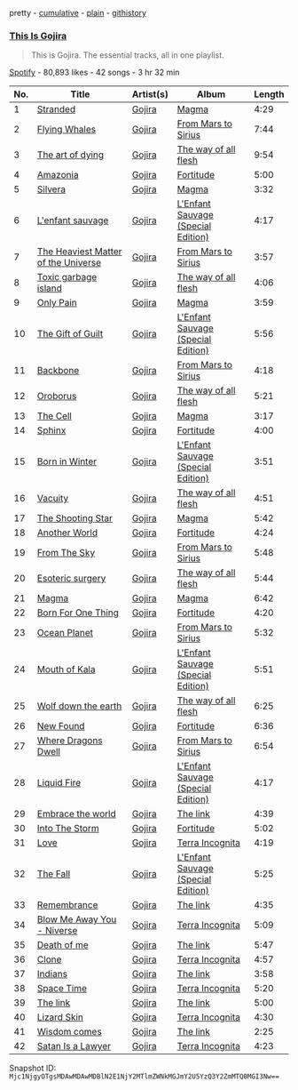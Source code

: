 pretty - [cumulative](/playlists/cumulative/37i9dQZF1DZ06evO0lb5gk.md) - [plain](/playlists/plain/37i9dQZF1DZ06evO0lb5gk) - [githistory](https://github.githistory.xyz/mackorone/spotify-playlist-archive/blob/main/playlists/plain/37i9dQZF1DZ06evO0lb5gk)

### [This Is Gojira](https://open.spotify.com/playlist/37i9dQZF1DZ06evO0lb5gk)

> This is Gojira\. The essential tracks, all in one playlist.

[Spotify](https://open.spotify.com/user/spotify) - 80,893 likes - 42 songs - 3 hr 32 min

| No. | Title | Artist(s) | Album | Length |
|---|---|---|---|---|
| 1 | [Stranded](https://open.spotify.com/track/60fUDmIWuKhngaeBIVhqIV) | [Gojira](https://open.spotify.com/artist/0GDGKpJFhVpcjIGF8N6Ewt) | [Magma](https://open.spotify.com/album/7D7V6M05UIOTjLdqbwRX0w) | 4:29 |
| 2 | [Flying Whales](https://open.spotify.com/track/5OjCsHeByDYEGxMrb1z8KQ) | [Gojira](https://open.spotify.com/artist/0GDGKpJFhVpcjIGF8N6Ewt) | [From Mars to Sirius](https://open.spotify.com/album/0AvFF0HlQYvYKHaRURGZBs) | 7:44 |
| 3 | [The art of dying](https://open.spotify.com/track/7iMQChXFK33TS49QWhE4tt) | [Gojira](https://open.spotify.com/artist/0GDGKpJFhVpcjIGF8N6Ewt) | [The way of all flesh](https://open.spotify.com/album/4J79cxsmRqZbI0BKmNFDy2) | 9:54 |
| 4 | [Amazonia](https://open.spotify.com/track/1GWtUkDQk7XC35r7kTPfqx) | [Gojira](https://open.spotify.com/artist/0GDGKpJFhVpcjIGF8N6Ewt) | [Fortitude](https://open.spotify.com/album/3bmdzJRZ4DLRTiA6yBBQcI) | 5:00 |
| 5 | [Silvera](https://open.spotify.com/track/5uunXHE4kIW6uS4HWAXaOQ) | [Gojira](https://open.spotify.com/artist/0GDGKpJFhVpcjIGF8N6Ewt) | [Magma](https://open.spotify.com/album/7D7V6M05UIOTjLdqbwRX0w) | 3:32 |
| 6 | [L'enfant sauvage](https://open.spotify.com/track/4PWxt9Fy949kUtkEi2GI5V) | [Gojira](https://open.spotify.com/artist/0GDGKpJFhVpcjIGF8N6Ewt) | [L'Enfant Sauvage \(Special Edition\)](https://open.spotify.com/album/5dxqD5Kc6cRRi3rErmDfXG) | 4:17 |
| 7 | [The Heaviest Matter of the Universe](https://open.spotify.com/track/2pZsQqXFgcY03vRyZxSQhU) | [Gojira](https://open.spotify.com/artist/0GDGKpJFhVpcjIGF8N6Ewt) | [From Mars to Sirius](https://open.spotify.com/album/0AvFF0HlQYvYKHaRURGZBs) | 3:57 |
| 8 | [Toxic garbage island](https://open.spotify.com/track/5e0OSsSpWpQ2kS7Z9CGLDu) | [Gojira](https://open.spotify.com/artist/0GDGKpJFhVpcjIGF8N6Ewt) | [The way of all flesh](https://open.spotify.com/album/4J79cxsmRqZbI0BKmNFDy2) | 4:06 |
| 9 | [Only Pain](https://open.spotify.com/track/7MuPOXU2vjEe3Kh9LfbM5v) | [Gojira](https://open.spotify.com/artist/0GDGKpJFhVpcjIGF8N6Ewt) | [Magma](https://open.spotify.com/album/7D7V6M05UIOTjLdqbwRX0w) | 3:59 |
| 10 | [The Gift of Guilt](https://open.spotify.com/track/1mjC68qU0Q9HlCIZHZAEko) | [Gojira](https://open.spotify.com/artist/0GDGKpJFhVpcjIGF8N6Ewt) | [L'Enfant Sauvage \(Special Edition\)](https://open.spotify.com/album/5dxqD5Kc6cRRi3rErmDfXG) | 5:56 |
| 11 | [Backbone](https://open.spotify.com/track/2auGZBF35U0Hx18EzGSVOX) | [Gojira](https://open.spotify.com/artist/0GDGKpJFhVpcjIGF8N6Ewt) | [From Mars to Sirius](https://open.spotify.com/album/0AvFF0HlQYvYKHaRURGZBs) | 4:18 |
| 12 | [Oroborus](https://open.spotify.com/track/6WUNfk8ULz9ZdmC9f315Qp) | [Gojira](https://open.spotify.com/artist/0GDGKpJFhVpcjIGF8N6Ewt) | [The way of all flesh](https://open.spotify.com/album/4J79cxsmRqZbI0BKmNFDy2) | 5:21 |
| 13 | [The Cell](https://open.spotify.com/track/7nCD5l7GrFyt6o1mstCUFr) | [Gojira](https://open.spotify.com/artist/0GDGKpJFhVpcjIGF8N6Ewt) | [Magma](https://open.spotify.com/album/7D7V6M05UIOTjLdqbwRX0w) | 3:17 |
| 14 | [Sphinx](https://open.spotify.com/track/6PhrbFbRW3Cchrv6klsLF5) | [Gojira](https://open.spotify.com/artist/0GDGKpJFhVpcjIGF8N6Ewt) | [Fortitude](https://open.spotify.com/album/3bmdzJRZ4DLRTiA6yBBQcI) | 4:00 |
| 15 | [Born in Winter](https://open.spotify.com/track/1rDzUqMRA9VdGCIwzgfeh9) | [Gojira](https://open.spotify.com/artist/0GDGKpJFhVpcjIGF8N6Ewt) | [L'Enfant Sauvage \(Special Edition\)](https://open.spotify.com/album/5dxqD5Kc6cRRi3rErmDfXG) | 3:51 |
| 16 | [Vacuity](https://open.spotify.com/track/16yvB7exWWUBkZ9fFkLVMI) | [Gojira](https://open.spotify.com/artist/0GDGKpJFhVpcjIGF8N6Ewt) | [The way of all flesh](https://open.spotify.com/album/4J79cxsmRqZbI0BKmNFDy2) | 4:51 |
| 17 | [The Shooting Star](https://open.spotify.com/track/6HQfFAupOMsmfWV4CbG1Kj) | [Gojira](https://open.spotify.com/artist/0GDGKpJFhVpcjIGF8N6Ewt) | [Magma](https://open.spotify.com/album/7D7V6M05UIOTjLdqbwRX0w) | 5:42 |
| 18 | [Another World](https://open.spotify.com/track/7cRGgrQ9eg8V8A4FsSj020) | [Gojira](https://open.spotify.com/artist/0GDGKpJFhVpcjIGF8N6Ewt) | [Fortitude](https://open.spotify.com/album/3bmdzJRZ4DLRTiA6yBBQcI) | 4:24 |
| 19 | [From The Sky](https://open.spotify.com/track/2MTneA2YvNBzvd8zDpWE4n) | [Gojira](https://open.spotify.com/artist/0GDGKpJFhVpcjIGF8N6Ewt) | [From Mars to Sirius](https://open.spotify.com/album/0AvFF0HlQYvYKHaRURGZBs) | 5:48 |
| 20 | [Esoteric surgery](https://open.spotify.com/track/7bUcTW0mHg4Ec0kgdXemEG) | [Gojira](https://open.spotify.com/artist/0GDGKpJFhVpcjIGF8N6Ewt) | [The way of all flesh](https://open.spotify.com/album/4J79cxsmRqZbI0BKmNFDy2) | 5:44 |
| 21 | [Magma](https://open.spotify.com/track/56iv5TqfvxVa4zLMs6SvmP) | [Gojira](https://open.spotify.com/artist/0GDGKpJFhVpcjIGF8N6Ewt) | [Magma](https://open.spotify.com/album/7D7V6M05UIOTjLdqbwRX0w) | 6:42 |
| 22 | [Born For One Thing](https://open.spotify.com/track/61GkJ0y15jxDyBrdcb6PqR) | [Gojira](https://open.spotify.com/artist/0GDGKpJFhVpcjIGF8N6Ewt) | [Fortitude](https://open.spotify.com/album/3bmdzJRZ4DLRTiA6yBBQcI) | 4:20 |
| 23 | [Ocean Planet](https://open.spotify.com/track/6nSKJWDpiNiLgmdofhgRXw) | [Gojira](https://open.spotify.com/artist/0GDGKpJFhVpcjIGF8N6Ewt) | [From Mars to Sirius](https://open.spotify.com/album/0AvFF0HlQYvYKHaRURGZBs) | 5:32 |
| 24 | [Mouth of Kala](https://open.spotify.com/track/3YVwGFmSc1ycqsk6qLNAK3) | [Gojira](https://open.spotify.com/artist/0GDGKpJFhVpcjIGF8N6Ewt) | [L'Enfant Sauvage \(Special Edition\)](https://open.spotify.com/album/5dxqD5Kc6cRRi3rErmDfXG) | 5:51 |
| 25 | [Wolf down the earth](https://open.spotify.com/track/368sgQMnEzwo5mpShvPFJm) | [Gojira](https://open.spotify.com/artist/0GDGKpJFhVpcjIGF8N6Ewt) | [The way of all flesh](https://open.spotify.com/album/4J79cxsmRqZbI0BKmNFDy2) | 6:25 |
| 26 | [New Found](https://open.spotify.com/track/3Kl4f3sVKb8iwQ8ZffHim6) | [Gojira](https://open.spotify.com/artist/0GDGKpJFhVpcjIGF8N6Ewt) | [Fortitude](https://open.spotify.com/album/3bmdzJRZ4DLRTiA6yBBQcI) | 6:36 |
| 27 | [Where Dragons Dwell](https://open.spotify.com/track/2dBTnT6T47pNHeXngkr2Vj) | [Gojira](https://open.spotify.com/artist/0GDGKpJFhVpcjIGF8N6Ewt) | [From Mars to Sirius](https://open.spotify.com/album/0AvFF0HlQYvYKHaRURGZBs) | 6:54 |
| 28 | [Liquid Fire](https://open.spotify.com/track/5BHLmCLntTLjSFGl8MG5wZ) | [Gojira](https://open.spotify.com/artist/0GDGKpJFhVpcjIGF8N6Ewt) | [L'Enfant Sauvage \(Special Edition\)](https://open.spotify.com/album/5dxqD5Kc6cRRi3rErmDfXG) | 4:17 |
| 29 | [Embrace the world](https://open.spotify.com/track/6hM9jLX4jTNBG6FA7PQvOp) | [Gojira](https://open.spotify.com/artist/0GDGKpJFhVpcjIGF8N6Ewt) | [The link](https://open.spotify.com/album/5Iu8zwiAb0aKznGs0P1Rrz) | 4:39 |
| 30 | [Into The Storm](https://open.spotify.com/track/6TCxtJhcwImUhRzdPXRURA) | [Gojira](https://open.spotify.com/artist/0GDGKpJFhVpcjIGF8N6Ewt) | [Fortitude](https://open.spotify.com/album/3bmdzJRZ4DLRTiA6yBBQcI) | 5:02 |
| 31 | [Love](https://open.spotify.com/track/76dStkCUHrgLqAExBXZvEA) | [Gojira](https://open.spotify.com/artist/0GDGKpJFhVpcjIGF8N6Ewt) | [Terra Incognita](https://open.spotify.com/album/0OB9EsykpiyNnAWSuahzW4) | 4:19 |
| 32 | [The Fall](https://open.spotify.com/track/6WwjzD7ZnIgzWHKyOvGqG1) | [Gojira](https://open.spotify.com/artist/0GDGKpJFhVpcjIGF8N6Ewt) | [L'Enfant Sauvage \(Special Edition\)](https://open.spotify.com/album/5dxqD5Kc6cRRi3rErmDfXG) | 5:25 |
| 33 | [Remembrance](https://open.spotify.com/track/1RDLNfVzB0CbmAtBaj0VCM) | [Gojira](https://open.spotify.com/artist/0GDGKpJFhVpcjIGF8N6Ewt) | [The link](https://open.spotify.com/album/5Iu8zwiAb0aKznGs0P1Rrz) | 4:35 |
| 34 | [Blow Me Away You \- Niverse](https://open.spotify.com/track/3FfsRhBRDE7yxQbRZuSzBM) | [Gojira](https://open.spotify.com/artist/0GDGKpJFhVpcjIGF8N6Ewt) | [Terra Incognita](https://open.spotify.com/album/0OB9EsykpiyNnAWSuahzW4) | 5:09 |
| 35 | [Death of me](https://open.spotify.com/track/1xgChyPxsSp3jgY61zmJyc) | [Gojira](https://open.spotify.com/artist/0GDGKpJFhVpcjIGF8N6Ewt) | [The link](https://open.spotify.com/album/5Iu8zwiAb0aKznGs0P1Rrz) | 5:47 |
| 36 | [Clone](https://open.spotify.com/track/0tSE8quqeoqNqjRL55POSa) | [Gojira](https://open.spotify.com/artist/0GDGKpJFhVpcjIGF8N6Ewt) | [Terra Incognita](https://open.spotify.com/album/0OB9EsykpiyNnAWSuahzW4) | 4:57 |
| 37 | [Indians](https://open.spotify.com/track/4qto5WBvuqH6fkHGxcaGuo) | [Gojira](https://open.spotify.com/artist/0GDGKpJFhVpcjIGF8N6Ewt) | [The link](https://open.spotify.com/album/5Iu8zwiAb0aKznGs0P1Rrz) | 3:58 |
| 38 | [Space Time](https://open.spotify.com/track/2vPtc8B4NQhGY3eXghFn6X) | [Gojira](https://open.spotify.com/artist/0GDGKpJFhVpcjIGF8N6Ewt) | [Terra Incognita](https://open.spotify.com/album/0OB9EsykpiyNnAWSuahzW4) | 5:20 |
| 39 | [The link](https://open.spotify.com/track/41lvb0OvnkBSDnbSvy3qlt) | [Gojira](https://open.spotify.com/artist/0GDGKpJFhVpcjIGF8N6Ewt) | [The link](https://open.spotify.com/album/5Iu8zwiAb0aKznGs0P1Rrz) | 5:00 |
| 40 | [Lizard Skin](https://open.spotify.com/track/5CPRRhl7cWZPGv9kGISivd) | [Gojira](https://open.spotify.com/artist/0GDGKpJFhVpcjIGF8N6Ewt) | [Terra Incognita](https://open.spotify.com/album/0OB9EsykpiyNnAWSuahzW4) | 4:30 |
| 41 | [Wisdom comes](https://open.spotify.com/track/7CqxbQZNgiXlkryKzWLh6I) | [Gojira](https://open.spotify.com/artist/0GDGKpJFhVpcjIGF8N6Ewt) | [The link](https://open.spotify.com/album/5Iu8zwiAb0aKznGs0P1Rrz) | 2:25 |
| 42 | [Satan Is a Lawyer](https://open.spotify.com/track/6hykEQW67sL7g4oj0XgFZh) | [Gojira](https://open.spotify.com/artist/0GDGKpJFhVpcjIGF8N6Ewt) | [Terra Incognita](https://open.spotify.com/album/0OB9EsykpiyNnAWSuahzW4) | 4:23 |

Snapshot ID: `Mjc1NjgyOTgsMDAwMDAwMDBlN2E1NjY2MTlmZWNkMGJmY2U5YzQ3Y2ZmMTQ0MGI3Nw==`
